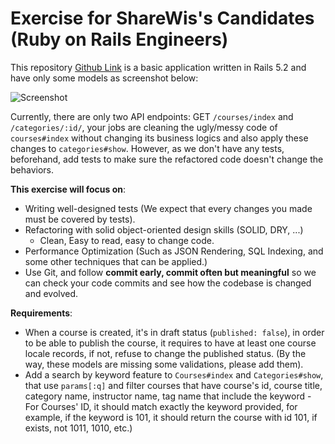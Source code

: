 # Exercise for ShareWis's Candidates (Ruby on Rails Engineers)

This repository [Github Link](https://github.com/viphat/sharewis-test) is a basic application written in Rails 5.2 and have only some models as screenshot below:

![Screenshot](https://i.gyazo.com/e70cbf2d80a1d81b3c2e0892b8262646.png)

Currently, there are only two API endpoints: GET `/courses/index` and `/categories/:id/`, your jobs are cleaning the ugly/messy code of `courses#index` without changing its business logics and also apply these changes to `categories#show`. However, as we don't have any tests, beforehand, add tests to make sure the refactored code doesn't change the behaviors.

**This exercise will focus on**:

- Writing well-designed tests (We expect that every changes you made must be covered by tests).
- Refactoring with solid object-oriented design skills (SOLID, DRY, ...)
  - Clean, Easy to read, easy to change code.
- Performance Optimization (Such as JSON Rendering, SQL Indexing, and some other techniques that can be applied.)
- Use Git, and follow **commit early, commit often but meaningful** so we can check your code commits and see how the codebase is changed and evolved.

**Requirements**:

- When a course is created, it's in draft status (`published: false`), in order to be able to publish the course, it requires to have at least one course locale records, if not, refuse to change the published status. (By the way, these models are missing some validations, please add them).
- Add a search by keyword feature to `Courses#index` and `Categories#show`, that use `params[:q]` and filter courses that have course's id, course title, category name, instructor name, tag name that include the keyword - For Courses' ID, it should match exactly the keyword provided, for example, if the keyword is 101, it should return the course with id 101, if exists, not 1011, 1010, etc.)
